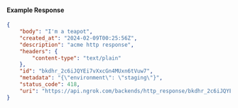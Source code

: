 <!-- Code generated for API Clients. DO NOT EDIT. -->

#### Example Response

```json
{
	"body": "I'm a teapot",
	"created_at": "2024-02-09T00:25:56Z",
	"description": "acme http response",
	"headers": {
		"content-type": "text/plain"
	},
	"id": "bkdhr_2c6iJQYEi7vXxcGn4MUxn6tVuw7",
	"metadata": "{\"environment\": \"staging\"}",
	"status_code": 418,
	"uri": "https://api.ngrok.com/backends/http_response/bkdhr_2c6iJQYEi7vXxcGn4MUxn6tVuw7"
}
```
